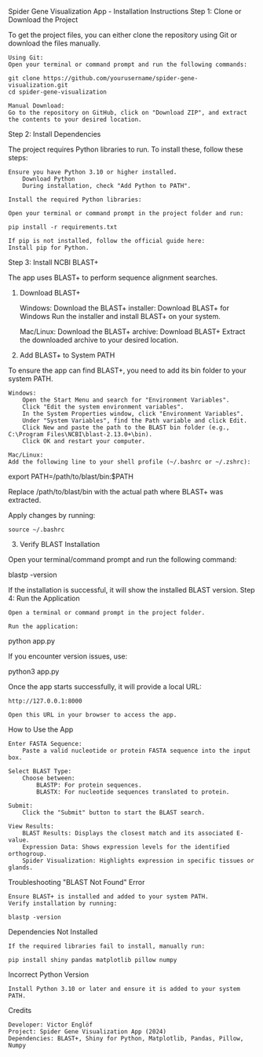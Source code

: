 Spider Gene Visualization App - Installation Instructions
Step 1: Clone or Download the Project

To get the project files, you can either clone the repository using Git or download the files manually.

    Using Git:
    Open your terminal or command prompt and run the following commands:

    git clone https://github.com/yourusername/spider-gene-visualization.git  
    cd spider-gene-visualization  

    Manual Download:
    Go to the repository on GitHub, click on "Download ZIP", and extract the contents to your desired location.

Step 2: Install Dependencies

The project requires Python libraries to run. To install these, follow these steps:

    Ensure you have Python 3.10 or higher installed.
        Download Python
        During installation, check "Add Python to PATH".

    Install the required Python libraries:

    Open your terminal or command prompt in the project folder and run:

    pip install -r requirements.txt  

    If pip is not installed, follow the official guide here:
    Install pip for Python.

Step 3: Install NCBI BLAST+

The app uses BLAST+ to perform sequence alignment searches.
1. Download BLAST+

    Windows:
        Download the BLAST+ installer:
        Download BLAST+ for Windows
        Run the installer and install BLAST+ on your system.

    Mac/Linux:
        Download the BLAST+ archive:
        Download BLAST+
        Extract the downloaded archive to your desired location.

2. Add BLAST+ to System PATH

To ensure the app can find BLAST+, you need to add its bin folder to your system PATH.

    Windows:
        Open the Start Menu and search for "Environment Variables".
        Click "Edit the system environment variables".
        In the System Properties window, click "Environment Variables".
        Under "System Variables", find the Path variable and click Edit.
        Click New and paste the path to the BLAST bin folder (e.g., C:\Program Files\NCBI\blast-2.13.0+\bin).
        Click OK and restart your computer.

    Mac/Linux:
    Add the following line to your shell profile (~/.bashrc or ~/.zshrc):

export PATH=/path/to/blast/bin:$PATH  

Replace /path/to/blast/bin with the actual path where BLAST+ was extracted.

Apply changes by running:

    source ~/.bashrc  

3. Verify BLAST Installation

Open your terminal/command prompt and run the following command:

blastp -version  

If the installation is successful, it will show the installed BLAST version.
Step 4: Run the Application

    Open a terminal or command prompt in the project folder.

    Run the application:

python app.py  

If you encounter version issues, use:

python3 app.py  

Once the app starts successfully, it will provide a local URL:

    http://127.0.0.1:8000  

    Open this URL in your browser to access the app.

How to Use the App

    Enter FASTA Sequence:
        Paste a valid nucleotide or protein FASTA sequence into the input box.

    Select BLAST Type:
        Choose between:
            BLASTP: For protein sequences.
            BLASTX: For nucleotide sequences translated to protein.

    Submit:
        Click the "Submit" button to start the BLAST search.

    View Results:
        BLAST Results: Displays the closest match and its associated E-value.
        Expression Data: Shows expression levels for the identified orthogroup.
        Spider Visualization: Highlights expression in specific tissues or glands.

Troubleshooting
"BLAST Not Found" Error

    Ensure BLAST+ is installed and added to your system PATH.
    Verify installation by running:

    blastp -version  

Dependencies Not Installed

    If the required libraries fail to install, manually run:

    pip install shiny pandas matplotlib pillow numpy  

Incorrect Python Version

    Install Python 3.10 or later and ensure it is added to your system PATH.

Credits

    Developer: Victor Englöf
    Project: Spider Gene Visualization App (2024)
    Dependencies: BLAST+, Shiny for Python, Matplotlib, Pandas, Pillow, Numpy
